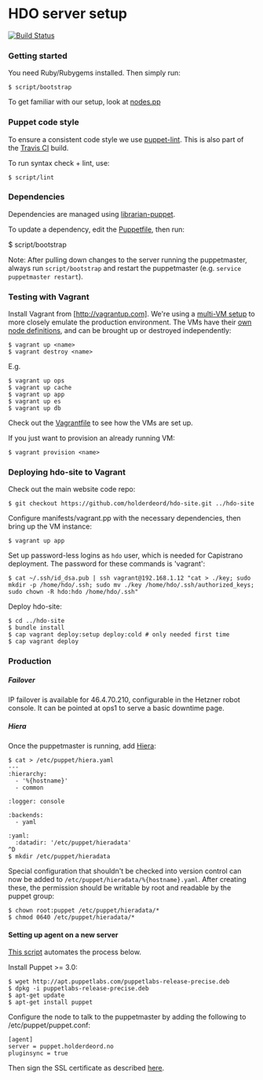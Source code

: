 HDO server setup
================

[![Build Status](https://secure.travis-ci.org/holderdeord/hdo-puppet.png)](http://travis-ci.org/holderdeord/hdo-puppet)

### Getting started

You need Ruby/Rubygems installed. Then simply run:

    $ script/bootstrap

To get familiar with our setup, look at [nodes.pp](manifests/nodes.pp)

### Puppet code style

To ensure a consistent code style we use [puppet-lint](https://github.com/rodjek/puppet-lint).
This is also part of the [Travis CI](http://travis-ci.org/holderdeord/hdo-puppet) build.

To run syntax check + lint, use:

    $ script/lint

### Dependencies

Dependencies are managed using [librarian-puppet](https://github.com/rodjek/librarian-puppet).

To update a dependency, edit the [Puppetfile](Puppetfile), then run:

  $ script/bootstrap

Note: After pulling down changes to the server running the puppetmaster, always run `script/bootstrap` and restart the puppetmaster (e.g. `service puppetmaster restart`).


### Testing with Vagrant

Install Vagrant from [http://vagrantup.com]. We're using a [multi-VM setup](http://docs.vagrantup.com/v1/docs/multivm.html) to more closely emulate the production environment.
The VMs have their [own node definitions](manifests/vagrant.pp), and can be brought up or destroyed independently:

    $ vagrant up <name>
    $ vagrant destroy <name>

E.g.

    $ vagrant up ops
    $ vagrant up cache
    $ vagrant up app
    $ vagrant up es
    $ vagrant up db

Check out the [Vagrantfile](Vagrantfile) to see how the VMs are set up.

If you just want to provision an already running VM:

    $ vagrant provision <name>

### Deploying hdo-site to Vagrant

Check out the main website code repo:

    $ git checkout https://github.com/holderdeord/hdo-site.git ../hdo-site

Configure manifests/vagrant.pp with the necessary dependencies, then bring up the VM instance:

    $ vagrant up app

Set up password-less logins as `hdo` user, which is needed for Capistrano deployment.
The password for these commands is 'vagrant':

    $ cat ~/.ssh/id_dsa.pub | ssh vagrant@192.168.1.12 "cat > ./key; sudo mkdir -p /home/hdo/.ssh; sudo mv ./key /home/hdo/.ssh/authorized_keys; sudo chown -R hdo:hdo /home/hdo/.ssh"

Deploy hdo-site:

    $ cd ../hdo-site
    $ bundle install
    $ cap vagrant deploy:setup deploy:cold # only needed first time
    $ cap vagrant deploy

### Production

##### Failover

IP failover is available for 46.4.70.210, configurable in the Hetzner robot console.
It can be pointed at ops1 to serve a basic downtime page.

##### Hiera

Once the puppetmaster is running, add [Hiera](http://projects.puppetlabs.com/projects/hiera):

```console
$ cat > /etc/puppet/hiera.yaml
---
:hierarchy:
  - '%{hostname}'
  - common

:logger: console

:backends:
  - yaml

:yaml:
  :datadir: '/etc/puppet/hieradata'
^D
$ mkdir /etc/puppet/hieradata
```

Special configuration that shouldn't be checked into version control can now be added to `/etc/puppet/hieradata/%{hostname}.yaml`. After creating these,
the permission should be writable by root and readable by the puppet group:

    $ chown root:puppet /etc/puppet/hieradata/*
    $ chmod 0640 /etc/puppet/hieradata/*

#### Setting up agent on a new server

[This script](https://gist.github.com/jarib/ed769214bac6a10a12b0) automates the process below.

Install Puppet >= 3.0:

    $ wget http://apt.puppetlabs.com/puppetlabs-release-precise.deb
    $ dpkg -i puppetlabs-release-precise.deb
    $ apt-get update
    $ apt-get install puppet

Configure the node to talk to the puppetmaster by adding the following to /etc/puppet/puppet.conf:

    [agent]
    server = puppet.holderdeord.no
    pluginsync = true

Then sign the SSL certificate as described [here](http://docs.puppetlabs.com/learning/agent_master_basic.html).
